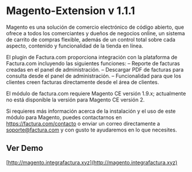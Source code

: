 # Magento-Extension v 1.1.1

Magento es una solución de comercio electrónico de código abierto, que ofrece a todos los comerciantes y dueños de negocios online, un sistema de carrito de compras flexible, además de un control total sobre cada aspecto, contenido y funcionalidad de la tienda en línea.

El plugin de Factura.com proporciona integración con la plataforma de Factura.com incluyendo las siguientes funciones:
– Reporte de facturas creadas en el panel de administración.
– Descargar PDF de facturas para consulta desde el panel de administración.
– Funcionalidad para que los clientes creen facturas directamente desde el área de clientes.

El módulo de factura.com requiere
Magento CE versión 1.9.x; actualmente no está disponible la versión para Magento CE versión 2.

Si requieres más información acerca de la instalación y el uso de este módulo para Magento, puedes contactarnos en https://factura.com/contacto o enviar un correo directamente a soporte@factura.com y con gusto te ayudaremos en lo que necesites.

## Ver Demo

[http://magento.integrafactura.xyz](http://magento.integrafactura.xyz)
